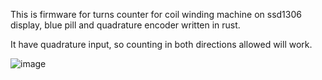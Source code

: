 This is firmware for turns counter for coil winding machine on ssd1306 display, blue pill and quadrature encoder written in rust.

It have quadrature input, so counting in both directions allowed will work.

![image](https://github.com/user-attachments/assets/2cdec96c-d4e3-4782-8aa3-90e8f98c8173)
